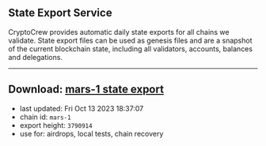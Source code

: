 ## State Export Service
CryptoCrew provides automatic daily state exports for all chains we validate. State export files can be used as genesis files and are a snapshot of the current blockchain state, including all validators, accounts, balances and delegations.

---
**Download: [mars-1 state export](https://dl.ccvalidators.com/SERVICE/mars/mars-1_export_3790914.json)**
---

- last updated: Fri Oct 13 2023 18:37:07
- chain id: `mars-1`
- export height: `3790914`
- use for: airdrops, local tests, chain recovery
